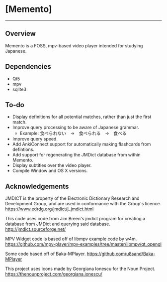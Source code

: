 # [Memento]

--------------

## Overview

Memento is a FOSS, mpv-based video player intended for studying Japanese.

## Dependencies

* Qt5
* mpv
* sqlite3

## To-do

* Display definitions for all potential matches, rather than just the first 
match.
* Improve query processing to be aware of Japanese grammar.
    * Example: 食べられない　→　食べられる　→　食べる
* Improve query speed.
* Add AnkiConnect support for automatically making flashcards from defintions.
* Add support for regenerating the JMDict database from within Memento.
* Display subtitles over the video player.
* Compile Window and OS X versions.

## Acknowledgements

JMDICT is the property of the Electronic Dictionary Research and Development
Group, and are used in conformance with the Group's licence.
https://www.edrdg.org/jmdict/j_jmdict.html

This code uses code from Jim Breen's jmdict program for creating a database from
JMDict and querying said database.
http://jmdict.sourceforge.net/

MPV Widget code is based off of libmpv example code by w4m.
https://github.com/mpv-player/mpv-examples/tree/master/libmpv/qt_opengl

Some code based off of Baka-MPlayer.
https://github.com/u8sand/Baka-MPlayer

This project uses icons made by Georgiana Ionescu for the Noun Project.
https://thenounproject.com/georgiana.ionescu/